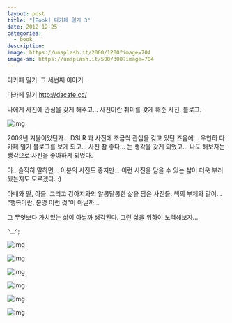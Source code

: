 ```yaml
---
layout: post
title: "[Book] 다카페 일기 3"
date: 2012-12-25
categories:
  - book
description: 
image: https://unsplash.it/2000/1200?image=704
image-sm: https://unsplash.it/500/300?image=704
---
```


다카페 일기. 그 세번째 이야기.

다카페 일기   http://dacafe.cc/

나에게 사진에 관심을 갖게 해주고…
사진이란 취미를 갖게 해준 사진, 블로그.

<!--more--> 

![img](http://i947.photobucket.com/albums/ad312/tkhwang/blog1/DSC_7586.jpg?fit=600%2C471)

2009년 겨울이었던가…
DSLR 과 사진에 조금씩 관심을 갖고 있던 즈음에… 우연히 다카페 일기 블로그를 보게 되고…
사진 참 좋다… 는 생각을 갖게 되었고…
나도 해보자는 생각으로 사진을 좋아하게 되었다.

아.. 솔직히 말하면…
이분의 사진도 좋지만… 이런 사진을 담을 수 있는 삶이 더욱 부러웠는지도 모르겠다. :)

아내와 딸, 아들. 그리고 강아지와의 알콩달콩한 삶을 담은 사진들.
책의 부제와 같이… “행복이란, 분명 이런 것”이 아닐까…

그 무엇보다 가치있는 삶이 아닐까 생각된다.
그런 삶을 위하여 노력해보자…

^__^;

![img](http://i947.photobucket.com/albums/ad312/tkhwang/blog1/DSC_7597.jpg?fit=600%2C471)

![img](http://i947.photobucket.com/albums/ad312/tkhwang/blog1/DSC_7591.jpg?fit=600%2C471)

![img](http://i947.photobucket.com/albums/ad312/tkhwang/blog1/DSC_7599.jpg?fit=600%2C471)

![img](http://i947.photobucket.com/albums/ad312/tkhwang/blog1/DSC_7601.jpg?fit=600%2C471)

![img](http://i947.photobucket.com/albums/ad312/tkhwang/blog1/DSC_7604.jpg?fit=600%2C471)

![img](http://i0.wp.com/image.aladin.co.kr/product/2185/95/cover/8997296221_1.jpg?w=600)




